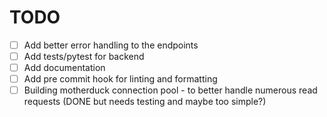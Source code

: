 # TODO

- [ ] Add better error handling to the endpoints
- [ ] Add tests/pytest for backend
- [ ] Add documentation
- [ ] Add pre commit hook for linting and formatting
- [ ] Building motherduck connection pool - to better handle numerous read requests (DONE but needs testing and maybe too simple?)
